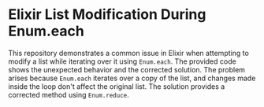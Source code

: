 # Elixir List Modification During Enum.each

This repository demonstrates a common issue in Elixir when attempting to modify a list while iterating over it using `Enum.each`.  The provided code shows the unexpected behavior and the corrected solution.  The problem arises because `Enum.each` iterates over a copy of the list, and changes made inside the loop don't affect the original list. The solution provides a corrected method using `Enum.reduce`.